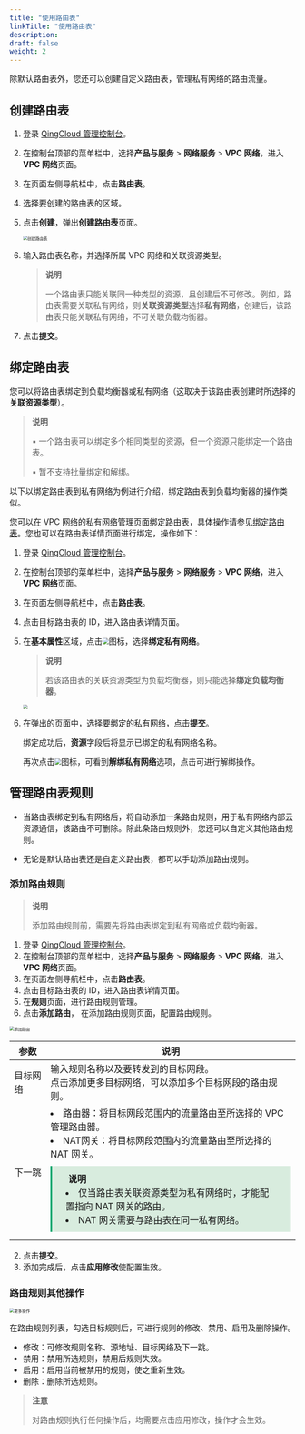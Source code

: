 ```yaml
---
title: "使用路由表"
linkTitle: "使用路由表"
description:
draft: false
weight: 2
---
```


除默认路由表外，您还可以创建自定义路由表，管理私有网络的路由流量。

## 创建路由表

1. 登录 [QingCloud 管理控制台](https://console.qingcloud.com/login)。

2. 在控制台顶部的菜单栏中，选择**产品与服务** > **网络服务** > **VPC 网络**，进入**VPC 网络**页面。

3. 在页面左侧导航栏中，点击**路由表**。

4. 选择要创建的路由表的区域。

5. 点击**创建**，弹出**创建路由表**页面。

   <img src="../../../_images/504002_create_routetable.png" alt="创建路由表" style="zoom:50%;" />

6. 输入路由表名称，并选择所属 VPC 网络和关联资源类型。

   > **说明**
   >
   > 一个路由表只能关联同一种类型的资源，且创建后不可修改。例如，路由表需要关联私有网络，则**关联资源类型**选择**私有网络**，创建后，该路由表只能关联私有网络，不可关联负载均衡器。

7. 点击**提交**。

## 绑定路由表

您可以将路由表绑定到负载均衡器或私有网络（这取决于该路由表创建时所选择的**关联资源类型**）。

> **说明**
>
> ▪︎ 一个路由表可以绑定多个相同类型的资源，但一个资源只能绑定一个路由表。
>
> ▪︎ 暂不支持批量绑定和解绑。

以下以绑定路由表到私有网络为例进行介绍，绑定路由表到负载均衡器的操作类似。

您可以在 VPC 网络的私有网络管理页面绑定路由表，具体操作请参见[绑定路由表](../../vxnet/30_bind_route/)。您也可以在路由表详情页面进行绑定，操作如下：

1. 登录 [QingCloud 管理控制台](https://console.qingcloud.com/login)。

2. 在控制台顶部的菜单栏中，选择**产品与服务** > **网络服务** > **VPC 网络**，进入**VPC 网络**页面。

3. 在页面左侧导航栏中，点击**路由表**。

4. 点击目标路由表的 ID，进入路由表详情页面。

5. 在**基本属性**区域，点击<img src="../../../_images/function_icon.png" style="zoom:70%;" />图标，选择**绑定私有网络**。

   >**说明**
   >
   >若该路由表的关联资源类型为负载均衡器，则只能选择**绑定负载均衡器**。

   <img src="../../../_images/504002_bind_vxnet.png" style="zoom:50%;" />

6. 在弹出的页面中，选择要绑定的私有网络，点击**提交**。

   绑定成功后，**资源**字段后将显示已绑定的私有网络名称。

   再次点击<img src="../../../_images/function_icon.png" style="zoom:70%;" />图标，可看到**解绑私有网络**选项，点击可进行解绑操作。

## 管理路由表规则

- 当路由表绑定到私有网络后，将自动添加一条路由规则，用于私有网络内部云资源通信，该路由不可删除。除此条路由规则外，您还可以自定义其他路由规则。

- 无论是默认路由表还是自定义路由表，都可以手动添加路由规则。

### 添加路由规则

> **说明**
>
> 添加路由规则前，需要先将路由表绑定到私有网络或负载均衡器。

1. 登录 [QingCloud 管理控制台](https://console.qingcloud.com/login)。
2. 在控制台顶部的菜单栏中，选择**产品与服务** > **网络服务** > **VPC 网络**，进入**VPC 网络**页面。
3. 在页面左侧导航栏中，点击**路由表**。
4. 点击目标路由表的 ID，进入路由表详情页面。
5. 在**规则**页面，进行路由规则管理。
6. 点击**添加路由**， 在添加路由规则页面，配置路由规则。

<img src="../../../_images/5040_add_route_rules.png" alt="添加路由" style="zoom:50%;" />

| 参数     | 说明                                                         |
| -------- | ------------------------------------------------------------ |
| 目标网络 | 输入规则名称以及要转发到的目标网段。</br>点击添加更多目标网络，可以添加多个目标网段的路由规则。 |
| 下一跳   | <li>路由器：将目标网段范围内的流量路由至所选择的 VPC 管理路由器。</li><li>NAT网关：将目标网段范围内的流量路由至所选择的 NAT 网关。</li><div style="background-color: #D8ECDE; padding: 10px 24px; margin: 10px 0; border-left: 3px solid #00a971;"><b> 说明</b><br/><li>仅当路由表关联资源类型为私有网络时，才能配置指向 NAT 网关的路由。</li><li>NAT 网关需要与路由表在同一私有网络。</li></div> |

2. 点击**提交**。
3. 添加完成后，点击**应用修改**使配置生效。

### 路由规则其他操作

<img src="../../../_images/5040_route_rules_function.png" alt="更多操作" style="zoom:50%;" />

在路由规则列表，勾选目标规则后，可进行规则的修改、禁用、启用及删除操作。

- 修改：可修改规则名称、源地址、目标网络及下一跳。
- 禁用：禁用所选规则，禁用后规则失效。
- 启用：启用当前被禁用的规则，使之重新生效。
- 删除：删除所选规则。

> **注意**
>
> 对路由规则执行任何操作后，均需要点击应用修改，操作才会生效。



